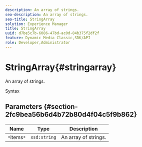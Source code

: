 ```yaml
---
description: An array of strings.
seo-description: An array of strings.
seo-title: StringArray
solution: Experience Manager
title: StringArray
uuid: d7be5c7b-6086-47bd-ac0d-84b375f2df2f
feature: Dynamic Media Classic,SDK/API
role: Developer,Administrator
---
```


# StringArray{#stringarray}

An array of strings.

 Syntax 

## Parameters {#section-2fc9bea56b6d4b72b80d4f04c5f9b862}

|  Name  | Type  | Description  |
|---|---|---|
|  `*`items`*`  | `xsd:string`  | An array of strings.  |

